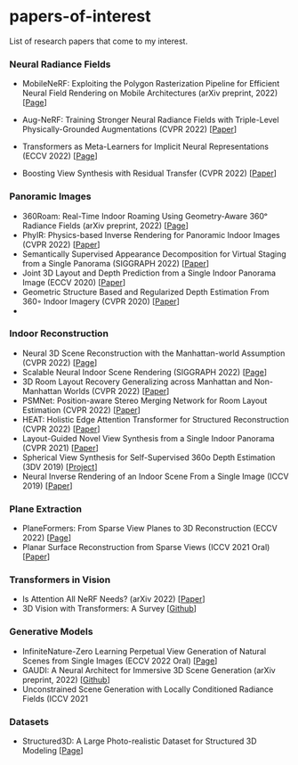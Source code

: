# papers-of-interest
List of research papers that come to my interest.

### Neural Radiance Fields
* MobileNeRF: Exploiting the Polygon Rasterization Pipeline for Efficient Neural Field Rendering on Mobile Architectures (arXiv preprint, 2022) [[Page](https://mobile-nerf.github.io/)]
* Aug-NeRF: Training Stronger Neural Radiance Fields with Triple-Level Physically-Grounded Augmentations (CVPR 2022) [[Paper](https://openaccess.thecvf.com/content/CVPR2022/papers/Chen_Aug-NeRF_Training_Stronger_Neural_Radiance_Fields_With_Triple-Level_Physically-Grounded_Augmentations_CVPR_2022_paper.pdf)]
* Transformers as Meta-Learners for Implicit Neural Representations (ECCV 2022) [[Page](https://yinboc.github.io/trans-inr/)]

* Boosting View Synthesis with Residual Transfer (CVPR 2022) [[Paper](https://openaccess.thecvf.com/content/CVPR2022/papers/Rong_Boosting_View_Synthesis_With_Residual_Transfer_CVPR_2022_paper.pdf)]

### Panoramic Images
* 360Roam: Real-Time Indoor Roaming Using Geometry-Aware 360ᵒ Radiance Fields (arXiv preprint, 2022) [[Page](https://huajianup.github.io/research/360Roam/)]
* PhyIR: Physics-based Inverse Rendering for Panoramic Indoor Images (CVPR 2022) [[Paper](https://openaccess.thecvf.com/content/CVPR2022/papers/Li_PhyIR_Physics-Based_Inverse_Rendering_for_Panoramic_Indoor_Images_CVPR_2022_paper.pdf)]
* Semantically Supervised Appearance Decomposition for Virtual Staging from a Single Panorama (SIGGRAPH 2022) [[Paper](https://arxiv.org/abs/2205.13150)]
* Joint 3D Layout and Depth Prediction from a Single Indoor Panorama Image (ECCV 2020) [[Paper](https://www.ecva.net/papers/eccv_2020/papers_ECCV/papers/123610647.pdf)]
* Geometric Structure Based and Regularized Depth Estimation From 360◦ Indoor Imagery (CVPR 2020) [[Paper](https://openaccess.thecvf.com/content_CVPR_2020/papers/Jin_Geometric_Structure_Based_and_Regularized_Depth_Estimation_From_360_Indoor_CVPR_2020_paper.pdf)]
* 


### Indoor Reconstruction
* Neural 3D Scene Reconstruction with the Manhattan-world Assumption (CVPR 2022) [[Page](https://zju3dv.github.io/manhattan_sdf/)]
* Scalable Neural Indoor Scene Rendering (SIGGRAPH 2022) [[Page](https://xchaowu.github.io/papers/scalable-nisr/)]
* 3D Room Layout Recovery Generalizing across Manhattan and Non-Manhattan Worlds (CVPR 2022) [[Paper](https://openaccess.thecvf.com/content/CVPR2022W/OmniCV/papers/Jia_3D_Room_Layout_Recovery_Generalizing_Across_Manhattan_and_Non-Manhattan_Worlds_CVPRW_2022_paper.pdf)]
* PSMNet: Position-aware Stereo Merging Network for Room Layout Estimation (CVPR 2022) [[Paper](https://arxiv.org/abs/2203.15965)]
* HEAT: Holistic Edge Attention Transformer for Structured Reconstruction (CVPR 2022) [[Paper](https://openaccess.thecvf.com/content/CVPR2022/papers/Chen_HEAT_Holistic_Edge_Attention_Transformer_for_Structured_Reconstruction_CVPR_2022_paper.pdf)]
* Layout-Guided Novel View Synthesis from a Single Indoor Panorama (CVPR 2021) [[Paper](https://openaccess.thecvf.com/content/CVPR2021/papers/Xu_Layout-Guided_Novel_View_Synthesis_From_a_Single_Indoor_Panorama_CVPR_2021_paper.pdf)]
* Spherical View Synthesis for Self-Supervised 360o Depth Estimation (3DV 2019) [[Project](https://vcl3d.github.io/SphericalViewSynthesis/)]
* Neural Inverse Rendering of an Indoor Scene From a Single Image (ICCV 2019) [[Paper](https://openaccess.thecvf.com/content_ICCV_2019/papers/Sengupta_Neural_Inverse_Rendering_of_an_Indoor_Scene_From_a_Single_ICCV_2019_paper.pdf)]

### Plane Extraction
* PlaneFormers: From Sparse View Planes to 3D Reconstruction (ECCV 2022) [[Page](https://samiragarwala.github.io/PlaneFormers/)]
* Planar Surface Reconstruction from Sparse Views (ICCV 2021 Oral) [[Paper](https://arxiv.org/abs/2103.14644)]

### Transformers in Vision
* Is Attention All NeRF Needs? (arXiv 2022) [[Paper](https://arxiv.org/pdf/2207.13298v1.pdf)]
* 3D Vision with Transformers: A Survey [[Github](https://github.com/lahoud/3d-vision-transformers)]

### Generative Models
* InfiniteNature-Zero Learning Perpetual View Generation of Natural Scenes from Single Images (ECCV 2022 Oral) [[Page](https://infinite-nature-zero.github.io/)]
* GAUDI: A Neural Architect for Immersive 3D Scene Generation (arXiv preprint, 2022) [[Github](https://github.com/apple/ml-gaudi)]
* Unconstrained Scene Generation with Locally Conditioned Radiance Fields (ICCV 2021 

### Datasets
* Structured3D: A Large Photo-realistic Dataset for Structured 3D Modeling [[Page](https://structured3d-dataset.org/)]
